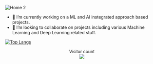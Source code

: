 <!-- ###Hi there 👋-->

<!--
**gaurika05/gaurika05** is a ✨ _special_ ✨ repository because its `README.md` (this file) appears on your GitHub profile.

Here are some ideas to get you started:

- 🔭 I’m currently working on ...
- 🌱 I’m currently learning ...
- 👯 I’m looking to collaborate on ...
- 🤔 I’m looking for help with ...
- 💬 Ask me about ...
- 📫 How to reach me: ...
- 😄 Pronouns: ...
- ⚡ Fun fact: ...
-->
![Home 2](https://github.com/gaurika05/gaurika05/assets/97402240/502ba2c3-f9a4-40d5-b70e-50ad7c1dd9a9)

- 🔭 I’m currently working on a ML and AI instegrated approach based projects.
- 👯 I’m looking to collaborate on projects including various Machine Learning and Deep Learning related stuff.

[![Top Langs](https://github-readme-stats.vercel.app/api/top-langs/?username=gaurika05)](https://github.com/anuraghazra/github-readme-stats)

<p align="center"> 
  Visitor count<br>
  <img src="https://profile-counter.glitch.me/gaurika05/count.svg" />
</p>
